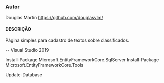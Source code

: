 ### Autor
Douglas Martin
https://github.com/douglasvlm/

#### DESCRIÇÃO
Página simples para cadastro de textos sobre classificados.

-- Visual Studio 2019

Install-Package Microsoft.EntityFrameworkCore.SqlServer
Install-Package Microsoft.EntityFrameworkCore.Tools

Update-Database  
